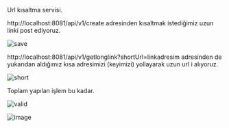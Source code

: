 Url kısaltma servisi.

http://localhost:8081/api/v1/create adresinden kısaltmak istediğimiz uzun linki post ediyoruz.

![save](https://user-images.githubusercontent.com/6651143/209711966-1a2a471a-f46b-44b0-be3c-28c33a7b4dda.png)


http://localhost:8081/api/v1/getlonglink?shortUrl=linkadresim  adresinden de yukarıdan aldığımız kısa adresimizi (keyimizi) yollayarak uzun url i alıyoruz.

![short](https://user-images.githubusercontent.com/6651143/209711962-25c1b966-a380-4bfa-8ae6-0ed6872b7e64.png)

Toplam yapılan işlem bu kadar.




![valid](https://user-images.githubusercontent.com/6651143/209711964-8f9c4342-60b2-4984-a07e-44fd93c50cc4.png)

![image](https://user-images.githubusercontent.com/6651143/209712252-3e3b9b7c-cfbb-4ec6-8c9a-c1018da51013.png)
